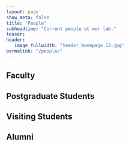 ```yaml
---
layout: page
show_meta: false
title: "People"
subheadline: "Current people at our lab."
teaser: 
header:
   image_fullwidth: "header_homepage_13.jpg"
permalink: "/people/"
---
```


## Faculty

## Postgraduate Students

## Visiting Students

## Alumni